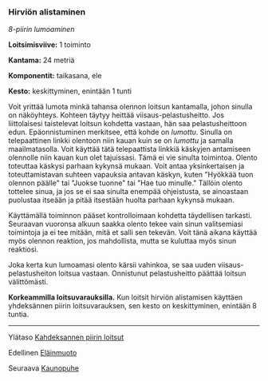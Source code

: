 ### Hirviön alistaminen

*8-piirin lumoaminen*

**Loitsimisviive:** 1 toiminto

**Kantama:** 24 metriä

**Komponentit:** taikasana, ele

**Kesto:** keskittyminen, enintään 1 tunti

Voit yrittää lumota minkä tahansa olennon loitsun kantamalla, johon sinulla on näköyhteys. Kohteen täytyy heittää viisaus-pelastusheitto. Jos liittolaisesi taistelevat loitsun kohdetta vastaan, hän saa pelastusheittoon edun. Epäonnistuminen merkitsee, että kohde on *lumottu*. Sinulla on telepaattinen linkki olentoon niin kauan kuin se on *lumottu* ja samalla maailmatasolla. Voit käyttää tätä telepaattista linkkiä käskyjen antamiseen olennolle niin kauan kun olet tajuissasi. Tämä ei vie sinulta toimintoa. Olento toteuttaa käskysi parhaan kykynsä mukaan. Voit antaa yksinkertaisen ja toteuttamistavan suhteen vapauksia antavan käskyn, kuten "Hyökkää tuon olennon päälle" tai "Juokse tuonne" tai "Hae tuo minulle." Tällöin olento tottelee sinua, ja jos se ei saa sinulta enempää ohjeistusta, se ainoastaan puolustaa itseään ja pitää itsestään huolta parhaan kykynsä mukaan.

Käyttämällä toiminnon pääset kontrolloimaan kohdetta täydellisen tarkasti. Seuraavan vuoronsa alkuun saakka olento tekee vain sinun valitsemiasi toimintoja ja ei tee mitään, mitä et salli sen tekevän. Voit tänä aikana käyttää myös olennon reaktion, jos mahdollista, mutta se kuluttaa myös sinun reaktiosi.

Joka kerta kun lumoamasi olento kärsii vahinkoa, se saa uuden viisaus-pelastusheiton loitsua vastaan. Onnistunut pelastusheitto päättää loitsun välittömästi.

**Korkeammilla loitsuvarauksilla.** Kun loitsit hirviön alistamisen käyttäen yhdeksännen piirin loitsuvarauksen, sen kesto on keskittyminen, enintään 8 tuntia. 

---

Ylätaso [Kahdeksannen piirin loitsut](8_piirin_loitsut)

Edellinen [Eläinmuoto](Eläinmuoto)

Seuraava [Kaunopuhe](Kaunopuhe)

